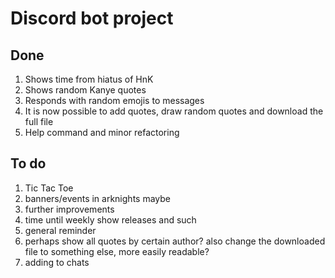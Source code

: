 # Discord bot project

## Done

1. Shows time from hiatus of HnK
2. Shows random Kanye quotes
3. Responds with random emojis to messages
4. It is now possible to add quotes, draw random quotes and download the full file
5. Help command and minor refactoring

## To do

1. Tic Tac Toe
2. banners/events in arknights maybe
3. further improvements
4. time until weekly show releases and such
5. general reminder
6. perhaps show all quotes by certain author? also change the downloaded file to something else, more easily readable?
7. adding to chats
